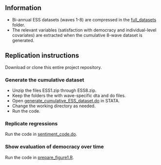 ## Information

* Bi-annual ESS datasets (waves 1-8) are compressed in the [full_datasets](https://github.com/zilinskyjan/data_democracy_in_europe/tree/master/full_datasets) folder.
* The relevant variables (satisfaction with democracy and individual-level covariates) are extracted when the cumulative 8-wave dataset is generated.

## Replication instructions

Download or clone this entire project repository.

### Generate the cumulative dataset

* Unzip the files ESS1.zip through ESS8.zip.
* Keep the folders the with wave-specific dta and do files.
* Open [generate_cumulative_ESS_dataset.do](https://github.com/zilinskyjan/data_democracy_in_europe/blob/master/generate_cumulative_ESS_dataset.do) in STATA.
* Change the working directory as needed.
* Run the code.

### Replicate regressions

Run the code in [sentiment_code.do](https://github.com/zilinskyjan/data_democracy_in_europe/blob/master/sentiment_code.do).

### Show evaluation of democracy over time

Run the code in [prepare_figure1.R](https://github.com/zilinskyjan/data_democracy_in_europe/blob/master/prepare_figure1.R).




